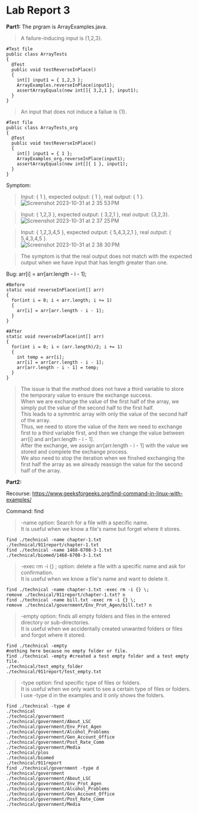 # Lab Report 3
**Part1:**
The prgram is ArrayExamples.java.  
>A failure-inducing input is {1,2,3}.
```
#Test file
public class ArrayTests
{
  @Test
  public void testReverseInPlace()
  {
    int[] input1 = { 1,2,3 };
    ArrayExamples.reverseInPlace(input1);
    assertArrayEquals(new int[]{ 3,2,1 }, input1);
  }
}
```


>An input that does not induce a failue is {1}.
```
#Test file
public class ArrayTests_org
{
  @Test
  public void testReverseInPlace()
  {
    int[] input1 = { 1 };
    ArrayExamples_org.reverseInPlace(input1);
    assertArrayEquals(new int[]{ 1 }, input1);
  }
}
```

Symptom:
>Input: { 1 }, expected output: { 1 }, real output: { 1 }.  
![Screenshot 2023-10-31 at 2 35 53 PM](https://github.com/BTTT21/cse15l-lab-reports/assets/146874113/653bf9fe-9634-4c63-8e0e-bfcaedd2e1ec)

>Input: { 1,2,3 }, expected output: { 3,2,1 }, real output: {3,2,3}.  
![Screenshot 2023-10-31 at 2 37 25 PM](https://github.com/BTTT21/cse15l-lab-reports/assets/146874113/d3525823-2f18-4daf-b6b3-521d665afcea)

>Input: { 1,2,3,4,5 }, expected output: { 5,4,3,2,1 }, real output: { 5,4,3,4,5 }.  
![Screenshot 2023-10-31 at 2 38 30 PM](https://github.com/BTTT21/cse15l-lab-reports/assets/146874113/b2847a5e-7e10-406b-8a53-a8fcb7e9f115)

>The symptom is that the real output does not match with the expected output when we have input that has length greater than one.

Bug: arr[i] = arr[arr.length - i - 1];
```
#Before
static void reverseInPlace(int[] arr)
{
  for(int i = 0; i < arr.length; i += 1)
  {
    arr[i] = arr[arr.length - i - 1];
  }
}
```
```
#After
static void reverseInPlace(int[] arr)
{
  for(int i = 0; i < (arr.length)/2; i += 1)
  {
    int temp = arr[i];
    arr[i] = arr[arr.length - i - 1];
    arr[arr.length - i - 1] = temp;
  }
}
```
>The issue is that the method does not have a third variable to store the temporary value to ensure the exchange success.  
>When we are exchange the value of the first half of the array, we simply put the value of the second half to the first half.  
>This leads to a symmtric array with only the value of the second half of the array.  
>Thus, we need to store the value of the item we need to exchange first to a third variable first, and then we change the value between arr[i] and arr[arr.length - i - 1].  
>After the exchange, we assign arr[arr.length - i - 1] with the value we stored and complete the exchange process.  
>We also need to stop the iteration when we finshed exchanging the first half the array as we already reassign the value for the second half of the array.


**Part2:**

Recourse: https://www.geeksforgeeks.org/find-command-in-linux-with-examples/

Command: find

>-name option:  Search for a file with a specific name.  
>It is useful when we know a file's name but forget where it stores.
```
find ./technical -name chapter-1.txt 
./technical/911report/chapter-1.txt
find ./technical -name 1468-6708-3-1.txt 
./technical/biomed/1468-6708-3-1.txt
```

>-exec rm -i {} \;  option: delete a file with a specific name and ask for confirmation.  
>It is useful when we know a file's name and want to delete it.
```
find ./technical -name chapter-1.txt -exec rm -i {} \;
remove ./technical/911report/chapter-1.txt? n
find ./technical -name bill.txt -exec rm -i {} \;
remove ./technical/government/Env_Prot_Agen/bill.txt? n
```

>-empty option: finds all empty folders and files in the entered directory or sub-directories.  
>It is useful when we accidentally created unwanted folders or files and forgot where it stored.
```
find ./technical -empty
#nothing here because no empty folder or file.
find ./technical -empty #created a test empty folder and a test empty file.
./technical/test_empty_folder
./technical/911report/test_empty.txt
```

>-type option: find specific type of files or folders.  
>It is useful when we only want to see a certain type of files or folders.  
>I use -type d in the examples and it only shows the folders.
```
find ./technical -type d
./technical
./technical/government
./technical/government/About_LSC
./technical/government/Env_Prot_Agen
./technical/government/Alcohol_Problems
./technical/government/Gen_Account_Office
./technical/government/Post_Rate_Comm
./technical/government/Media
./technical/plos
./technical/biomed
./technical/911report
find ./technical/government -type d
./technical/government
./technical/government/About_LSC
./technical/government/Env_Prot_Agen
./technical/government/Alcohol_Problems
./technical/government/Gen_Account_Office
./technical/government/Post_Rate_Comm
./technical/government/Media
```
